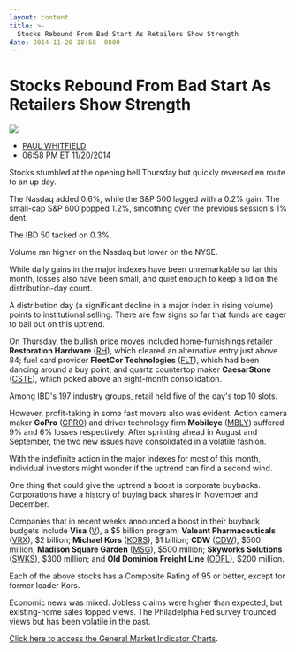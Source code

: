 ```yaml
---
layout: content
title: >-
  Stocks Rebound From Bad Start As Retailers Show Strength
date: 2014-11-20 18:58 -0800
---
```



Stocks Rebound From Bad Start As Retailers Show Strength
=========================================================


![](https://www.investors.com/wp-content/uploads/ibd-migrated-images/MPv_141121_635520949254110576.png)

* [PAUL WHITFIELD](https://www.investors.com/author/whitfieldp/ "Posts by PAUL WHITFIELD")
* 06:58 PM ET 11/20/2014




Stocks stumbled at the opening bell Thursday but quickly reversed en route to an up day.

  

The Nasdaq added 0.6%, while the S&P 500 lagged with a 0.2% gain. The small-cap S&P 600 popped 1.2%, smoothing over the previous session's 1% dent.

  

The IBD 50 tacked on 0.3%.

  

Volume ran higher on the Nasdaq but lower on the NYSE.

  

While daily gains in the major indexes have been unremarkable so far this month, losses also have been small, and quiet enough to keep a lid on the distribution-day count.

  

A distribution day (a significant decline in a major index in rising volume) points to institutional selling. There are few signs so far that funds are eager to bail out on this uptrend.

  

On Thursday, the bullish price moves included home-furnishings retailer **Restoration Hardware** ([RH](https://research.investors.com/quote.aspx?symbol=RH)), which cleared an alternative entry just above 84; fuel card provider **FleetCor Technologies** ([FLT](https://research.investors.com/quote.aspx?symbol=FLT)), which had been dancing around a buy point; and quartz countertop maker **CaesarStone** ([CSTE](https://research.investors.com/quote.aspx?symbol=CSTE)), which poked above an eight-month consolidation.

  

Among IBD's 197 industry groups, retail held five of the day's top 10 slots.

  

However, profit-taking in some fast movers also was evident. Action camera maker **GoPro** ([GPRO](https://research.investors.com/quote.aspx?symbol=GPRO)) and driver technology firm **Mobileye** ([MBLY](https://research.investors.com/quote.aspx?symbol=MBLY)) suffered 9% and 6% losses respectively. After sprinting ahead in August and September, the two new issues have consolidated in a volatile fashion.

  

With the indefinite action in the major indexes for most of this month, individual investors might wonder if the uptrend can find a second wind.

  

One thing that could give the uptrend a boost is corporate buybacks. Corporations have a history of buying back shares in November and December.

  

Companies that in recent weeks announced a boost in their buyback budgets include **Visa** ([V](https://research.investors.com/quote.aspx?symbol=V)), a $5 billion program; **Valeant Pharmaceuticals** ([VRX](https://research.investors.com/quote.aspx?symbol=VRX)), $2 billion; **Michael Kors** ([KORS](https://research.investors.com/quote.aspx?symbol=KORS)), $1 billion; **CDW** ([CDW](https://research.investors.com/quote.aspx?symbol=CDW)), $500 million; **Madison Square Garden** ([MSG](https://research.investors.com/quote.aspx?symbol=MSG)), $500 million; **Skyworks Solutions** ([SWKS](https://research.investors.com/quote.aspx?symbol=SWKS)), $300 million; and **Old Dominion Freight Line** ([ODFL](https://research.investors.com/quote.aspx?symbol=ODFL)), $200 million.

  

Each of the above stocks has a Composite Rating of 95 or better, except for former leader Kors.

  

Economic news was mixed. Jobless claims were higher than expected, but existing-home sales topped views. The Philadelphia Fed survey trounced views but has been volatile in the past.

  

[Click here to access the General Market Indicator Charts](https://www.investors.com/pdf/GMI_112114.pdf).




